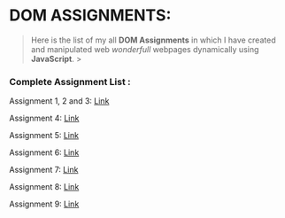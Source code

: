 # **DOM ASSIGNMENTS:**


>   Here is the list of my all **DOM Assignments** in which I have created and manipulated web *wonderfull* webpages dynamically using **JavaScript**.  >


### Complete Assignment List :


Assignment 1, 2 and 3:
[Link](./DOM%20Assignment%20%201%2C2%2C3/readme.md)

Assignment 4:
[Link]()

Assignment 5:
[Link]()

Assignment 6:
[Link]()

Assignment 7:
[Link]()

Assignment 8:
[Link]()

Assignment 9:
[Link]()
